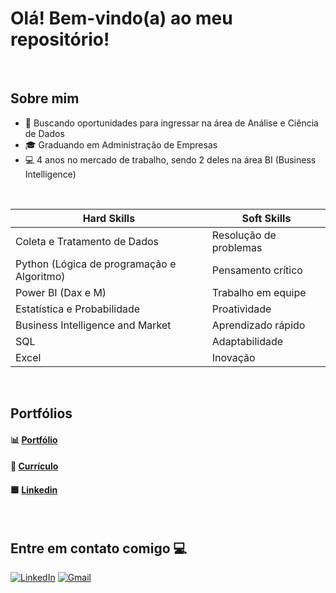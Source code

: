<h1>Olá! Bem-vindo(a) ao meu repositório! </h1>

<br>

## Sobre mim

- 🔭 Buscando oportunidades para ingressar na área de Análise e Ciência de Dados
- 🎓 Graduando em Administração de Empresas
- 💻 4 anos no mercado de trabalho, sendo 2 deles na área BI (Business Intelligence)

<br>

| **Hard Skills**                              | **Soft Skills**              |
|----------------------------------------------|------------------------------|
| Coleta e Tratamento de Dados                 | Resolução de problemas       |
| Python (Lógica de programação e Algoritmo)   | Pensamento crítico           |
| Power BI (Dax e M)                           | Trabalho em equipe           |
| Estatística e Probabilidade                  | Proatividade                 |
| Business Intelligence and Market             | Aprendizado rápido           |
| SQL                                          | Adaptabilidade               |
| Excel                                        | Inovação                     |

<br>

## Portfólios

#### 📊 [Portfólio](https://github.com/DataSarahBarros?tab=repositories)
#### 📄 [Currículo](https://github.com/user-attachments/files/18432173/Curriculo.Sarah.Barros.pdf)
#### 🟦 [Linkedin](https://www.linkedin.com/in/sarah-barros-b24bb91b4/)


<br>

## Entre em contato comigo 💻

[<img alt="LinkedIn" src="https://img.shields.io/badge/linkedin%20-%230077B5.svg?&style=for-the-badge&logo=linkedin&logoColor=white"/>](https://www.linkedin.com/in/sarah-barros-b24bb91b4/)
[<img alt="Gmail" src="https://img.shields.io/badge/Gmail-D14836?style=for-the-badge&logo=gmail&logoColor=white" />](mailto:sarahbarros.bi@gmail.com)
